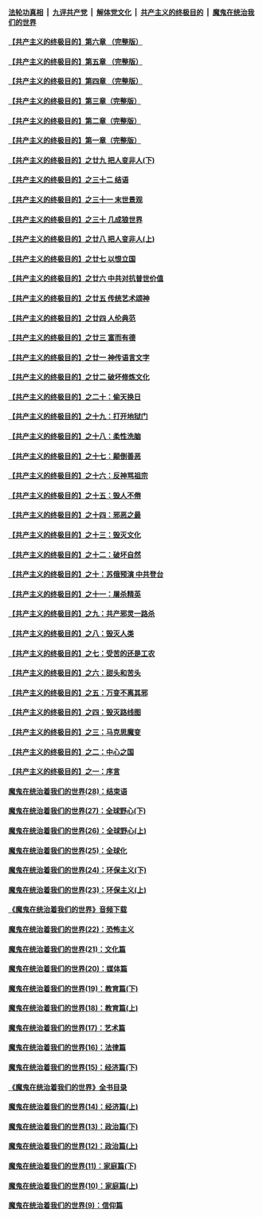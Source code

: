 ####  [法轮功真相](../../../../basic/blob/master/README.md?t=06090031) &nbsp;|&nbsp; [九评共产党](../../../../9ping.md/blob/master/README.md?t=06090031) &nbsp;|&nbsp; [解体党文化](../../../../jtdwh.md/blob/master/README.md?t=06090031)  &nbsp;|&nbsp; [共产主义的终极目的](../../../../gczydzjmd.md/blob/master/README.md?t=06090031) &nbsp;|&nbsp; [魔鬼在统治我们的世界](../../../../mgztzwmdsj.md/blob/master/README.md?t=06090031) 

#### [【共产主义的终极目的】第六章 （完整版）](../pages/nsc422/n11428913.md?t=06090031) 

#### [【共产主义的终极目的】第五章 （完整版）](../pages/nsc422/n11428912.md?t=06090031) 

#### [【共产主义的终极目的】第四章 （完整版）](../pages/nsc422/n11428907.md?t=06090031) 

#### [【共产主义的终极目的】第三章（完整版）](../pages/nsc422/n11428848.md?t=06090031) 

#### [【共产主义的终极目的】第二章（完整版）](../pages/nsc422/n11428831.md?t=06090031) 

#### [【共产主义的终极目的】第一章（完整版）](../pages/nsc422/n11417651.md?t=06090031) 

#### [【共产主义的终极目的】之廿九 把人变非人(下)](../pages/nsc422/n11344140.md?t=06090031) 

#### [【共产主义的终极目的】之三十二 结语](../pages/nsc422/n11360535.md?t=06090031) 

#### [【共产主义的终极目的】之三十一 末世景观](../pages/nsc422/n11351129.md?t=06090031) 

#### [【共产主义的终极目的】之三十 几成狼世界](../pages/nsc422/n11348280.md?t=06090031) 

#### [【共产主义的终极目的】之廿八 把人变非人(上)](../pages/nsc422/n11340492.md?t=06090031) 

#### [【共产主义的终极目的】之廿七 以恨立国](../pages/nsc422/n11336944.md?t=06090031) 

#### [【共产主义的终极目的】之廿六 中共对抗普世价值](../pages/nsc422/n11324785.md?t=06090031) 

#### [【共产主义的终极目的】之廿五 传统艺术颂神](../pages/nsc422/n11296396.md?t=06090031) 

#### [【共产主义的终极目的】之廿四 人伦典范](../pages/nsc422/n11296397.md?t=06090031) 

#### [【共产主义的终极目的】之廿三 富而有德](../pages/nsc422/n11283598.md?t=06090031) 

#### [【共产主义的终极目的】之廿一 神传语言文字](../pages/nsc422/n11263265.md?t=06090031) 

#### [【共产主义的终极目的】之廿二 破坏修炼文化](../pages/nsc422/n11245728.md?t=06090031) 

#### [【共产主义的终极目的】之二十：偷天换日](../pages/nsc422/n11238846.md?t=06090031) 

#### [【共产主义的终极目的】之十九：打开地狱门](../pages/nsc422/n11206376.md?t=06090031) 

#### [【共产主义的终极目的】之十八：柔性洗脑](../pages/nsc422/n11199994.md?t=06090031) 

#### [【共产主义的终极目的】之十七：颠倒善恶](../pages/nsc422/n11179782.md?t=06090031) 

#### [【共产主义的终极目的】之十六：反神骂祖宗](../pages/nsc422/n11166798.md?t=06090031) 

#### [【共产主义的终极目的】之十五：毁人不倦](../pages/nsc422/n11166792.md?t=06090031) 

#### [【共产主义的终极目的】之十四：邪恶之最](../pages/nsc422/n11150249.md?t=06090031) 

#### [【共产主义的终极目的】之十三：毁灭文化](../pages/nsc422/n11135227.md?t=06090031) 

#### [【共产主义的终极目的】之十二：破坏自然](../pages/nsc422/n11135214.md?t=06090031) 

#### [【共产主义的终极目的】之十：苏俄预演 中共登台](../pages/nsc422/n11118424.md?t=06090031) 

#### [【共产主义的终极目的】之十一：屠杀精英](../pages/nsc422/n11118442.md?t=06090031) 

#### [【共产主义的终极目的】之九：共产邪灵一路杀](../pages/nsc422/n11114139.md?t=06090031) 

#### [【共产主义的终极目的】之八：毁灭人类](../pages/nsc422/n11108503.md?t=06090031) 

#### [【共产主义的终极目的】之七：受苦的还是工农](../pages/nsc422/n11101809.md?t=06090031) 

#### [【共产主义的终极目的】之六：甜头和苦头](../pages/nsc422/n11096971.md?t=06090031) 

#### [【共产主义的终极目的】之五：万变不离其邪](../pages/nsc422/n11091285.md?t=06090031) 

#### [【共产主义的终极目的】之四：毁灭路线图](../pages/nsc422/n11086284.md?t=06090031) 

#### [【共产主义的终极目的】之三：马克思魔变](../pages/nsc422/n11061941.md?t=06090031) 

#### [【共产主义的终极目的】之二：中心之国](../pages/nsc422/n11047728.md?t=06090031) 

#### [【共产主义的终极目的】之一：序言](../pages/nsc422/n11086077.md?t=06090031) 

#### [魔鬼在统治着我们的世界(28)：结束语](../pages/nsc422/n10936246.md?t=06090031) 

#### [魔鬼在统治着我们的世界(27)：全球野心(下)](../pages/nsc422/n10928319.md?t=06090031) 

#### [魔鬼在统治着我们的世界(26)：全球野心(上)](../pages/nsc422/n10900318.md?t=06090031) 

#### [魔鬼在统治着我们的世界(25)：全球化](../pages/nsc422/n10788205.md?t=06090031) 

#### [魔鬼在统治着我们的世界(24)：环保主义(下)](../pages/nsc422/n10695307.md?t=06090031) 

#### [魔鬼在统治着我们的世界(23)：环保主义(上)](../pages/nsc422/n10688613.md?t=06090031) 

#### [《魔鬼在统治着我们的世界》音频下载](../pages/nsc422/n10635553.md?t=06090031) 

#### [魔鬼在统治着我们的世界(22)：恐怖主义](../pages/nsc422/n10614727.md?t=06090031) 

#### [魔鬼在统治着我们的世界(21)：文化篇](../pages/nsc422/n10597706.md?t=06090031) 

#### [魔鬼在统治着我们的世界(20)：媒体篇](../pages/nsc422/n10586579.md?t=06090031) 

#### [魔鬼在统治着我们的世界(19)：教育篇(下)](../pages/nsc422/n10564808.md?t=06090031) 

#### [魔鬼在统治着我们的世界(18)：教育篇(上)](../pages/nsc422/n10526970.md?t=06090031) 

#### [魔鬼在统治着我们的世界(17)：艺术篇](../pages/nsc422/n10499093.md?t=06090031) 

#### [魔鬼在统治着我们的世界(16)：法律篇](../pages/nsc422/n10485969.md?t=06090031) 

#### [魔鬼在统治着我们的世界(15)：经济篇(下)](../pages/nsc422/n10469975.md?t=06090031) 

#### [《魔鬼在统治着我们的世界》全书目录](../pages/nsc422/n10464261.md?t=06090031) 

#### [魔鬼在统治着我们的世界(14)：经济篇(上)](../pages/nsc422/n10457370.md?t=06090031) 

#### [魔鬼在统治着我们的世界(13)：政治篇(下)](../pages/nsc422/n10448270.md?t=06090031) 

#### [魔鬼在统治着我们的世界(12)：政治篇(上)](../pages/nsc422/n10444576.md?t=06090031) 

#### [魔鬼在统治着我们的世界(11)：家庭篇(下)](../pages/nsc422/n10440961.md?t=06090031) 

#### [魔鬼在统治着我们的世界(10)：家庭篇(上)](../pages/nsc422/n10435448.md?t=06090031) 

#### [魔鬼在统治着我们的世界(9)：信仰篇](../pages/nsc422/n10432159.md?t=06090031) 

